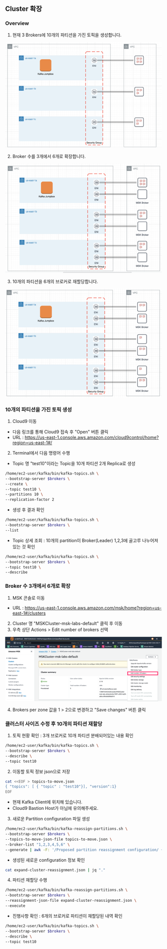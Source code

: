 ## Cluster 확장 
### Overview
1. 현재 3 Brokers에 10개의 파티션을 가진 토픽을 생성합니다.

![03_ExpansionOverview](../images/03_ExpansionOverview.png)

2. Broker 수를 3개에서 6개로 확장합니다.

![03_ExpansionOverview_02](../images/03_ExpansionOverview_02.png)

3. 10개의 파티션을 6개의 브로커로 재할당합니다.

![03_ExpansionOverview_03](../images/03_ExpansionOverview_03.png)


### 10개의 파티션을 가진 토픽 생성
1. Cloud9 이동 
- 다음 링크를 통해 Cloud9 접속 후 "Open" 버튼 클릭
- URL : https://us-east-1.console.aws.amazon.com/cloud9control/home?region=us-east-1#/

2. Terminal에서 다음 명령어 수행

- Topic 명 "test10"이라는 Topic을 10개 파티션 2개 Replica로 생성
```bash
/home/ec2-user/kafka/bin/kafka-topics.sh \
--bootstrap-server $brokers \
--create \
--topic test10 \
--partitions 10 \
--replication-factor 2

```

- 생성 후 결과 확인
```bash
/home/ec2-user/kafka/bin/kafka-topics.sh \
--bootstrap-server $brokers \
--list

```

- Topic 상세 조회 : 10개의 partition이 Broker(Leader) 1,2,3에 골고루 나누어져 있는 것 확인
```bash
/home/ec2-user/kafka/bin/kafka-topics.sh \
--bootstrap-server $brokers \
--topic test10 \
--describe 

```

### Broker 수 3개에서 6개로 확장

1. MSK 콘솔로 이동
- URL : https://us-east-1.console.aws.amazon.com/msk/home?region=us-east-1#/clusters 

2. Cluster 명 "MSKCluster-msk-labs-default" 클릭 후 이동
3. 우측 상단 Actions > Edit number of brokers 선택

![03_EditNumberOfBrokers](../images/03_EditNumberOfBrokers.png)

4. Brokers per zone 값을 1 > 2으로 변경하고 "Save changes" 버튼 클릭

### 클러스터 사이즈 수정 후 10개의 파티션 재할당

1. 토픽 현황 확인 : 3개 브로커로 10개 파티션 분배되어있는 내용 확인
```bash
/home/ec2-user/kafka/bin/kafka-topics.sh \
--bootstrap-server $brokers \
--describe \
--topic test10

```

2. 이동할 토픽 정보 json으로 저장
```bash
cat <<EOF > topics-to-move.json
{ "topics": [ { "topic" : "test10"}], "version":1}
EOF

```
- 현재 Kafka Client에 위치해 있습니다. 
- Cloud9 Bastion Host가 아님에 유의해주세요. 

3. 새로운 Partition configuration 파일 생성

```bash
/home/ec2-user/kafka/bin/kafka-reassign-partitions.sh \
--bootstrap-server $brokers \
--topics-to-move-json-file topics-to-move.json \
--broker-list "1,2,3,4,5,6" \
--generate | awk -F: '/Proposed partition reassignment configuration/ { getline; print $0 }' | jq . > expand-cluster-reassignment.json

```

- 생성된 새로운 configuration 정보 확인

```bash
cat expand-cluster-reassignment.json | jq "."

```

4. 파티션 재할당 수행

```bash
/home/ec2-user/kafka/bin/kafka-reassign-partitions.sh \
--bootstrap-server $brokers \
--reassignment-json-file expand-cluster-reassignment.json \
--execute

```

- 진행사항 확인 : 6개의 브로커로 파티션이 재할당된 내역 확인

```bash
/home/ec2-user/kafka/bin/kafka-topics.sh \
--bootstrap-server $brokers \
--describe \
--topic test10

```
